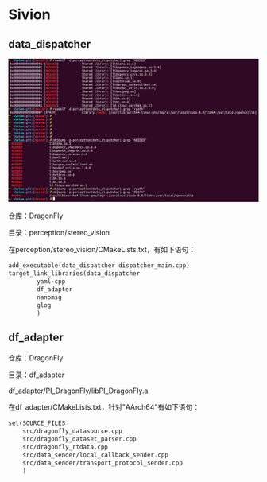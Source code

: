 # Sivion


## data_dispatcher
![data_dispather linked dynamic libs](images/data_dispather.png "data_dispather binary analyze")

仓库：DragonFly

目录：perception/stereo_vision

在perception/stereo_vision/CMakeLists.txt，有如下语句：

    add_executable(data_dispatcher dispatcher_main.cpp)
    target_link_libraries(data_dispatcher
            yaml-cpp
            df_adapter
            nanomsg
            glog
            )

## df_adapter

仓库：DragonFly

目录：df_adapter

df_adapter/PI_DragonFly/libPI_DragonFly.a

在df_adapter/CMakeLists.txt，针对"AArch64"有如下语句：

```
set(SOURCE_FILES
    src/dragonfly_datasource.cpp
    src/dragonfly_dataset_parser.cpp
    src/dragonfly_rtdata.cpp
    src/data_sender/local_callback_sender.cpp
    src/data_sender/transport_protocol_sender.cpp
    )

```